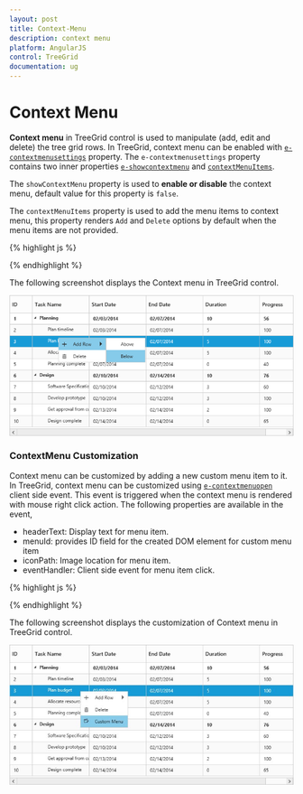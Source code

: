 ```yaml
---
layout: post
title: Context-Menu
description: context menu
platform: AngularJS
control: TreeGrid
documentation: ug
---
```


# Context Menu

**Context menu** in TreeGrid control is used to manipulate (add, edit and delete) the tree grid rows. In TreeGrid, context menu can be enabled with [`e-contextmenusettings`](/api/js/ejtreegrid#contextmenusettingsspan-classtype-signature-type-objectobjectspan "contextMenuSettings") property. The `e-contextmenusettings` property contains two inner properties [`e-showcontextmenu`](/api/js/ejtreegrid#contextmenusettingsshowcontextmenuspan-classtype-signature-type-booleanbooleanspan "contextMenuSettings.showContextMenu") and [`contextMenuItems`](/api/js/ejtreegrid#contextmenusettingscontextmenuitemsspan-classtype-signature-type-arrayarrayspan "contextMenuSettings.contextMenuItems").

The `showContextMenu` property is used to **enable or disable** the context menu, default value for this property is `false`.

The `contextMenuItems` property is used to add the menu items to context menu, this property renders `Add` and `Delete` options by default when the menu items are not provided.

{% highlight js %}

<body ng-controller="TreeGridCtrl">
    <!--Add  treegrid control here-->
    <div id="TreeGridContainer" ej-treegrid //... 
    e-editsettings="editSettings"
    e-contextmenusettings="contextMenuSettings">
    </div>
    <script>
    var editSettings = {allowEditing: true , editMode:"rowEditing"}
    var contextMenuSettings = {showContextMenu: true 
                                contextMenuItems:[ "add","edit","delete"]},
    angular.module('listCtrl', ['ejangular'])
        .controller('TreeGridCtrl', function($scope) {
            //...
            $scope.editSettings = "editSettings";
            $scope.contextMenuSettings = "contextMenuSettings";
        });
</script>
</body>

{% endhighlight %}

The following screenshot displays the Context menu in TreeGrid control.

![](Context-Menu_images/Context-Menu_img1.png)

### ContextMenu Customization

Context menu can be customized by adding a new custom menu item to it. In TreeGrid, context menu can be customized using [`e-contextmenuopen`](/api/js/ejtreegrid#contextmenuopen "contextMenuOpen") client side event. This event is triggered when the context menu is rendered with mouse right click action. The following properties are available in the event,

* headerText: Display text for menu item.
* menuId: provides ID field for the created DOM element for custom menu item
* iconPath: Image location for menu item.
* eventHandler: Client side event for menu item click.

{% highlight js %}

<body ng-controller="TreeGridCtrl">
    <!--Add  treegrid control here-->
    <div id="TreeGridContainer" ej-treegrid //... 
    e-contextmenusettings="contextMenuSettings" 
    e-contextmenuopen="customMenu">
    </div>
    <script>
        var contextMenuSettings = {
            showContextMenu: true
        }
        function customMenu(args) {
            args.contextMenuItems.push({
                headerText: "Custom Menu",
                menuId: "customMenu",
                iconPath: "url(.../images/custommenu.png)",
                eventHandler: customMenuClick,
            });
        }
        function customMenuClick(args) {
            // ...
        }
        angular.module('listCtrl', ['ejangular'])
            .controller('TreeGridCtrl', function($scope) {
                //...
                $scope.customMenu = "customMenu";
                $scope.contextMenuSettings = "contextMenuSettings";
            });
    </script>
</body>

{% endhighlight %}

The following screenshot displays the customization of Context menu in TreeGrid control.

![](Context-Menu_images/Context-Menu_img2.jpg)

